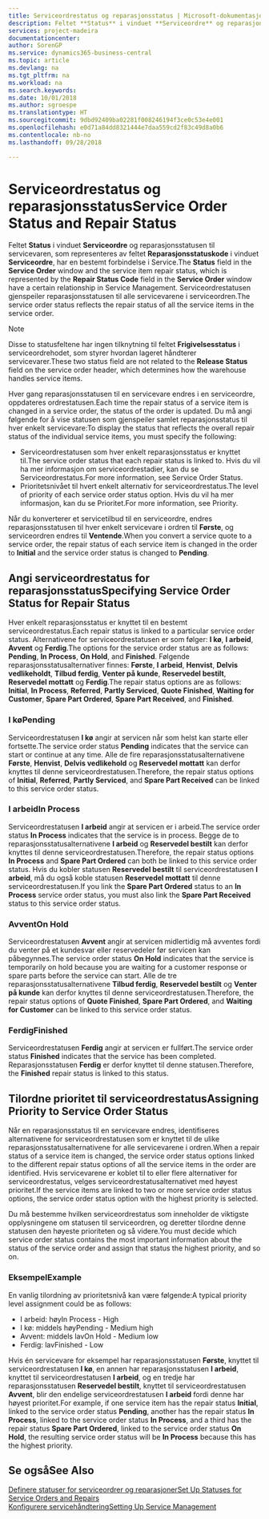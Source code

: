 ```yaml
---
title: Serviceordrestatus og reparasjonsstatus | Microsoft-dokumentasjon
description: Feltet **Status** i vinduet **Serviceordre** og reparasjonsstatusen til servicevaren, som representeres av feltet **Reparasjonsstatuskode** i vinduet **Serviceordre**, har en bestemt forbindelse i Service. Serviceordrestatusen gjenspeiler reparasjonsstatusen til alle servicevarene i serviceordren.
services: project-madeira
documentationcenter: 
author: SorenGP
ms.service: dynamics365-business-central
ms.topic: article
ms.devlang: na
ms.tgt_pltfrm: na
ms.workload: na
ms.search.keywords: 
ms.date: 10/01/2018
ms.author: sgroespe
ms.translationtype: HT
ms.sourcegitcommit: 9dbd92409ba02281f008246194f3ce0c53e4e001
ms.openlocfilehash: e0d71a84dd8321444e7daa559cd2f83c49d8a0b6
ms.contentlocale: nb-no
ms.lasthandoff: 09/28/2018

---
```

# <a name="service-order-status-and-repair-status"></a><span data-ttu-id="9371f-104">Serviceordrestatus og reparasjonsstatus</span><span class="sxs-lookup"><span data-stu-id="9371f-104">Service Order Status and Repair Status</span></span>
<span data-ttu-id="9371f-105">Feltet **Status** i vinduet **Serviceordre** og reparasjonsstatusen til servicevaren, som representeres av feltet **Reparasjonsstatuskode** i vinduet **Serviceordre**, har en bestemt forbindelse i Service.</span><span class="sxs-lookup"><span data-stu-id="9371f-105">The **Status** field in the **Service Order** window and the service item repair status, which is represented by the **Repair Status Code** field in the **Service Order** window have a certain relationship in Service Management.</span></span> <span data-ttu-id="9371f-106">Serviceordrestatusen gjenspeiler reparasjonsstatusen til alle servicevarene i serviceordren.</span><span class="sxs-lookup"><span data-stu-id="9371f-106">The service order status reflects the repair status of all the service items in the service order.</span></span>  
  
> [!NOTE]  
>  <span data-ttu-id="9371f-107">Disse to statusfeltene har ingen tilknytning til feltet **Frigivelsesstatus** i serviceordrehodet, som styrer hvordan lageret håndterer servicevarer.</span><span class="sxs-lookup"><span data-stu-id="9371f-107">These two status field are not related to the **Release Status** field on the service order header, which determines how the warehouse handles service items.</span></span>  
  
 <span data-ttu-id="9371f-108">Hver gang reparasjonsstatusen til en servicevare endres i en serviceordre, oppdateres ordrestatusen.</span><span class="sxs-lookup"><span data-stu-id="9371f-108">Each time the repair status of a service item is changed in a service order, the status of the order is updated.</span></span> <span data-ttu-id="9371f-109">Du må angi følgende for å vise statusen som gjenspeiler samlet reparasjonsstatus til hver enkelt servicevare:</span><span class="sxs-lookup"><span data-stu-id="9371f-109">To display the status that reflects the overall repair status of the individual service items, you must specify the following:</span></span>  
  
* <span data-ttu-id="9371f-110">Serviceordrestatusen som hver enkelt reparasjonsstatus er knyttet til.</span><span class="sxs-lookup"><span data-stu-id="9371f-110">The service order status that each repair status is linked to.</span></span> <span data-ttu-id="9371f-111">Hvis du vil ha mer informasjon om serviceordrestadier, kan du se Serviceordrestatus.</span><span class="sxs-lookup"><span data-stu-id="9371f-111">For more information, see Service Order Status.</span></span>  
* <span data-ttu-id="9371f-112">Prioritetsnivået til hvert enkelt alternativ for serviceordrestatus.</span><span class="sxs-lookup"><span data-stu-id="9371f-112">The level of priority of each service order status option.</span></span> <span data-ttu-id="9371f-113">Hvis du vil ha mer informasjon, kan du se Prioritet.</span><span class="sxs-lookup"><span data-stu-id="9371f-113">For more information, see Priority.</span></span>  
  
 <span data-ttu-id="9371f-114">Når du konverterer et servicetilbud til en serviceordre, endres reparasjonsstatusen til hver enkelt servicevare i ordren til **Første**, og serviceordren endres til **Ventende**.</span><span class="sxs-lookup"><span data-stu-id="9371f-114">When you convert a service quote to a service order, the repair status of each service item is changed in the order to **Initial** and the service order status is changed to **Pending**.</span></span>  
  
## <a name="specifying-service-order-status-for-repair-status"></a><span data-ttu-id="9371f-115">Angi serviceordrestatus for reparasjonsstatus</span><span class="sxs-lookup"><span data-stu-id="9371f-115">Specifying Service Order Status for Repair Status</span></span>  
<span data-ttu-id="9371f-116">Hver enkelt reparasjonsstatus er knyttet til en bestemt serviceordrestatus.</span><span class="sxs-lookup"><span data-stu-id="9371f-116">Each repair status is linked to a particular service order status.</span></span> <span data-ttu-id="9371f-117">Alternativene for serviceordrestatusen er som følger: **I kø**, **I arbeid**, **Avvent** og **Ferdig**.</span><span class="sxs-lookup"><span data-stu-id="9371f-117">The options for the service order status are as follows: **Pending**, **In Process**, **On Hold**, and **Finished**.</span></span> <span data-ttu-id="9371f-118">Følgende reparasjonsstatusalternativer finnes: **Første**, **I arbeid**, **Henvist**, **Delvis vedlikeholdt**, **Tilbud ferdig**, **Venter på kunde**, **Reservedel bestilt**, **Reservedel mottatt** og **Ferdig**.</span><span class="sxs-lookup"><span data-stu-id="9371f-118">The repair status options are as follows: **Initial**, **In Process**, **Referred**, **Partly Serviced**, **Quote Finished**, **Waiting for Customer**, **Spare Part Ordered**, **Spare Part Received**, and **Finished**.</span></span>  
  
### <a name="pending"></a><span data-ttu-id="9371f-119">I kø</span><span class="sxs-lookup"><span data-stu-id="9371f-119">Pending</span></span>  
<span data-ttu-id="9371f-120">Serviceordrestatusen **I kø** angir at servicen når som helst kan starte eller fortsette.</span><span class="sxs-lookup"><span data-stu-id="9371f-120">The service order status **Pending** indicates that the service can start or continue at any time.</span></span> <span data-ttu-id="9371f-121">Alle de fire reparasjonsstatusalternativene **Første**, **Henvist**, **Delvis vedlikehold** og **Reservedel mottatt** kan derfor knyttes til denne serviceordrestatusen.</span><span class="sxs-lookup"><span data-stu-id="9371f-121">Therefore, the repair status options of **Initial**, **Referred**, **Partly Serviced**, and **Spare Part Received** can be linked to this service order status.</span></span>  
  
### <a name="in-process"></a><span data-ttu-id="9371f-122">I arbeid</span><span class="sxs-lookup"><span data-stu-id="9371f-122">In Process</span></span>  
<span data-ttu-id="9371f-123">Serviceordrestatusen **I arbeid** angir at servicen er i arbeid.</span><span class="sxs-lookup"><span data-stu-id="9371f-123">The service order status **In Process** indicates that the service is in process.</span></span> <span data-ttu-id="9371f-124">Begge de to reparasjonsstatusalternativene **I arbeid** og **Reservedel bestilt** kan derfor knyttes til denne serviceordrestatusen.</span><span class="sxs-lookup"><span data-stu-id="9371f-124">Therefore, the repair status options **In Process** and **Spare Part Ordered** can both be linked to this service order status.</span></span> <span data-ttu-id="9371f-125">Hvis du kobler statusen **Reservedel bestilt** til serviceordrestatusen **I arbeid**, må du også koble statusen **Reservedel mottatt** til denne serviceordrestatusen.</span><span class="sxs-lookup"><span data-stu-id="9371f-125">If you link the **Spare Part Ordered** status to an **In Process** service order status, you must also link the **Spare Part Received** status to this service order status.</span></span>  
  
### <a name="on-hold"></a><span data-ttu-id="9371f-126">Avvent</span><span class="sxs-lookup"><span data-stu-id="9371f-126">On Hold</span></span>  
<span data-ttu-id="9371f-127">Serviceordrestatusen **Avvent** angir at servicen midlertidig må avventes fordi du venter på et kundesvar eller reservedeler før servicen kan påbegynnes.</span><span class="sxs-lookup"><span data-stu-id="9371f-127">The service order status **On Hold** indicates that the service is temporarily on hold because you are waiting for a customer response or spare parts before the service can start.</span></span> <span data-ttu-id="9371f-128">Alle de tre reparasjonsstatusalternativene **Tilbud ferdig**, **Reservedel bestilt** og **Venter på kunde** kan derfor knyttes til denne serviceordrestatusen.</span><span class="sxs-lookup"><span data-stu-id="9371f-128">Therefore, the repair status options of **Quote Finished**, **Spare Part Ordered**, and **Waiting for Customer** can be linked to this service order status.</span></span>  
  
### <a name="finished"></a><span data-ttu-id="9371f-129">Ferdig</span><span class="sxs-lookup"><span data-stu-id="9371f-129">Finished</span></span>  
<span data-ttu-id="9371f-130">Serviceordrestatusen **Ferdig** angir at servicen er fullført.</span><span class="sxs-lookup"><span data-stu-id="9371f-130">The service order status **Finished** indicates that the service has been completed.</span></span> <span data-ttu-id="9371f-131">Reparasjonsstatusen **Ferdig** er derfor knyttet til denne statusen.</span><span class="sxs-lookup"><span data-stu-id="9371f-131">Therefore, the **Finished** repair status is linked to this status.</span></span>  
  
## <a name="assigning-priority-to-service-order-status"></a><span data-ttu-id="9371f-132">Tilordne prioritet til serviceordrestatus</span><span class="sxs-lookup"><span data-stu-id="9371f-132">Assigning Priority to Service Order Status</span></span>  
<span data-ttu-id="9371f-133">Når en reparasjonsstatus til en servicevare endres, identifiseres alternativene for serviceordrestatusen som er knyttet til de ulike reparasjonsstatusalternativene for alle servicevarene i ordren.</span><span class="sxs-lookup"><span data-stu-id="9371f-133">When a repair status of a service item is changed, the service order status options linked to the different repair status options of all the service items in the order are identified.</span></span> <span data-ttu-id="9371f-134">Hvis servicevarene er koblet til to eller flere alternativer for serviceordrestatus, velges serviceordrestatusalternativet med høyest prioritet.</span><span class="sxs-lookup"><span data-stu-id="9371f-134">If the service items are linked to two or more service order status options, the service order status option with the highest priority is selected.</span></span>  
  
<span data-ttu-id="9371f-135">Du må bestemme hvilken serviceordrestatus som inneholder de viktigste opplysningene om statusen til serviceordren, og deretter tilordne denne statusen den høyeste prioriteten og så videre.</span><span class="sxs-lookup"><span data-stu-id="9371f-135">You must decide which service order status contains the most important information about the status of the service order and assign that status the highest priority, and so on.</span></span>  
  
### <a name="example"></a><span data-ttu-id="9371f-136">Eksempel</span><span class="sxs-lookup"><span data-stu-id="9371f-136">Example</span></span>  
<span data-ttu-id="9371f-137">En vanlig tilordning av prioritetsnivå kan være følgende:</span><span class="sxs-lookup"><span data-stu-id="9371f-137">A typical priority level assignment could be as follows:</span></span>  
  
* <span data-ttu-id="9371f-138">I arbeid: høy</span><span class="sxs-lookup"><span data-stu-id="9371f-138">In Process - High</span></span>  
* <span data-ttu-id="9371f-139">I kø: middels høy</span><span class="sxs-lookup"><span data-stu-id="9371f-139">Pending - Medium high</span></span>  
* <span data-ttu-id="9371f-140">Avvent: middels lav</span><span class="sxs-lookup"><span data-stu-id="9371f-140">On Hold - Medium low</span></span>  
* <span data-ttu-id="9371f-141">Ferdig: lav</span><span class="sxs-lookup"><span data-stu-id="9371f-141">Finished - Low</span></span>  
  
<span data-ttu-id="9371f-142">Hvis én servicevare for eksempel har reparasjonsstatusen **Første**, knyttet til serviceordrestatusen **I kø**, en annen har reparasjonsstatusen **I arbeid**, knyttet til serviceordrestatusen **I arbeid**, og en tredje har reparasjonsstatusen **Reservedel bestilt**, knyttet til serviceordrestatusen **Avvent**, blir den endelige serviceordrestatusen **I arbeid** fordi denne har høyest prioritet.</span><span class="sxs-lookup"><span data-stu-id="9371f-142">For example, if one service item has the repair status **Initial**, linked to the service order status **Pending**, another has the repair status **In Process**, linked to the service order status **In Process**, and a third has the repair status **Spare Part Ordered**, linked to the service order status **On Hold**, the resulting service order status will be **In Process** because this has the highest priority.</span></span>  
  
## <a name="see-also"></a><span data-ttu-id="9371f-143">Se også</span><span class="sxs-lookup"><span data-stu-id="9371f-143">See Also</span></span>  
[<span data-ttu-id="9371f-144">Definere statuser for serviceordrer og reparasjoner</span><span class="sxs-lookup"><span data-stu-id="9371f-144">Set Up Statuses for Service Orders and Repairs</span></span>](service-order-repair-status.md)  
[<span data-ttu-id="9371f-145">Konfigurere servicehåndtering</span><span class="sxs-lookup"><span data-stu-id="9371f-145">Setting Up Service Management</span></span>](service-setup-service.md)  

